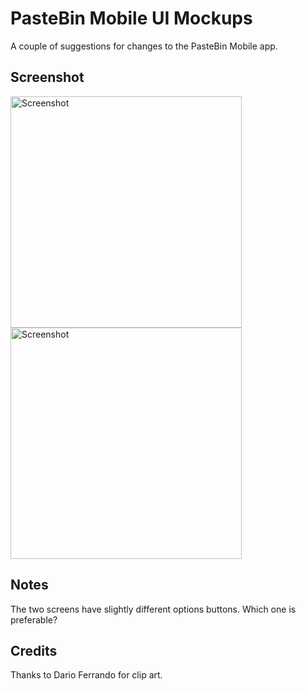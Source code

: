 # PasteBin Mobile UI Mockups

A couple of suggestions for changes to the PasteBin Mobile app. 

## Screenshot

<img src='https://imgur.com/8t6QLEc.png' title='Screenshot' width='370' alt='Screenshot' />    <img src='https://imgur.com/Y8pIEmh.png' title='Screenshot' width='370' alt='Screenshot' />


## Notes

The two screens have slightly different options buttons. Which one is preferable?


## Credits

Thanks to Dario Ferrando for clip art.
